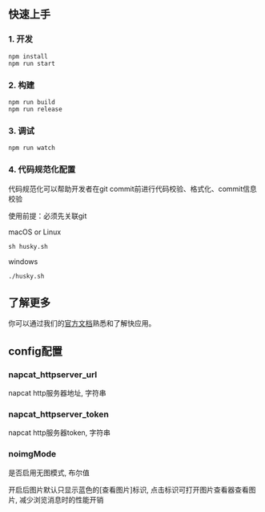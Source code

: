 ## 快速上手

### 1. 开发

```
npm install
npm run start
```

### 2. 构建

```
npm run build
npm run release
```

### 3. 调试

```
npm run watch
```

### 4. 代码规范化配置

代码规范化可以帮助开发者在git commit前进行代码校验、格式化、commit信息校验

使用前提：必须先关联git

macOS or Linux

```
sh husky.sh
```

windows

```
./husky.sh
```

## 了解更多

你可以通过我们的[官方文档](https://iot.mi.com/vela/quickapp)熟悉和了解快应用。

## config配置

### napcat_httpserver_url

napcat http服务器地址, 字符串

### napcat_httpserver_token

napcat http服务器token, 字符串

### noimgMode

是否启用无图模式, 布尔值

开启后图片默认只显示蓝色的[查看图片]标识, 点击标识可打开图片查看器查看图片, 减少浏览消息时的性能开销
